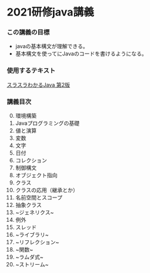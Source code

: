 # 2021研修java講義

### この講義の目標

- javaの基本構文が理解できる。
- 基本構文を使ってにJavaのコードを書けるようになる。

### 使用するテキスト

[スラスラわかるJava 第2版](https://www.amazon.co.jp/dp/B07K3YFN2J)

### 講義目次

0. 環境構築
1. Javaプログラミングの基礎
1. 値と演算
1. 変数
1. 文字
1. 日付 
1. コレクション
1. 制御構文
1. オブジェクト指向
1. クラス
1. クラスの応用（継承とか）
1. 名前空間とスコープ
1. 抽象クラス
1. ~ジェネリクス~
1. 例外
1. スレッド
1. ~ライブラリ~
1. ~リフレクション~
1. ~関数~
1. ~ラムダ式~
1. ~ストリーム~
